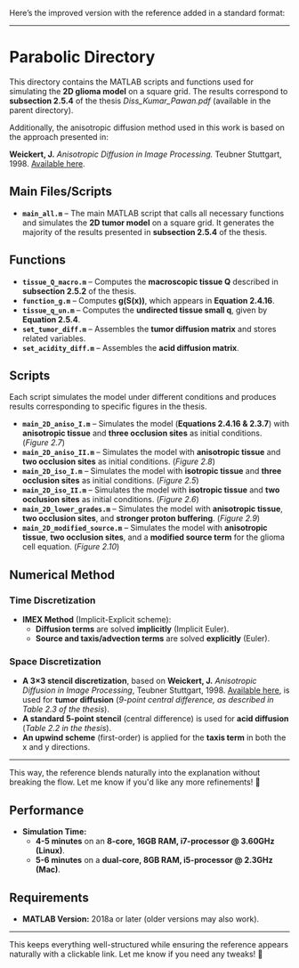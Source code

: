 Here’s the improved version with the reference added in a standard format:  

---

# **Parabolic Directory**  

This directory contains the MATLAB scripts and functions used for simulating the **2D glioma model** on a square grid. The results correspond to **subsection 2.5.4** of the thesis *Diss_Kumar_Pawan.pdf* (available in the parent directory).  

Additionally, the anisotropic diffusion method used in this work is based on the approach presented in:  

**Weickert, J.** *Anisotropic Diffusion in Image Processing.* Teubner Stuttgart, 1998. [Available here](http://www.lpi.tel.uva.es/muitic/pim/docus/anisotropic_diffusion.pdf).  

## **Main Files/Scripts**  

- **`main_all.m`** – The main MATLAB script that calls all necessary functions and simulates the **2D tumor model** on a square grid. It generates the majority of the results presented in **subsection 2.5.4** of the thesis.  

## **Functions**  

- **`tissue_Q_macro.m`** – Computes the **macroscopic tissue Q** described in **subsection 2.5.2** of the thesis.  
- **`function_g.m`** – Computes **g(S(x))**, which appears in **Equation 2.4.16**.  
- **`tissue_q_un.m`** – Computes the **undirected tissue small q**, given by **Equation 2.5.4**.  
- **`set_tumor_diff.m`** – Assembles the **tumor diffusion matrix** and stores related variables.  
- **`set_acidity_diff.m`** – Assembles the **acid diffusion matrix**.  

## **Scripts**  

Each script simulates the model under different conditions and produces results corresponding to specific figures in the thesis.  

- **`main_2D_aniso_I.m`** – Simulates the model (**Equations 2.4.16 & 2.3.7**) with **anisotropic tissue** and **three occlusion sites** as initial conditions. (*Figure 2.7*)  
- **`main_2D_aniso_II.m`** – Simulates the model with **anisotropic tissue** and **two occlusion sites** as initial conditions. (*Figure 2.8*)  
- **`main_2D_iso_I.m`** – Simulates the model with **isotropic tissue** and **three occlusion sites** as initial conditions. (*Figure 2.5*)  
- **`main_2D_iso_II.m`** – Simulates the model with **isotropic tissue** and **two occlusion sites** as initial conditions. (*Figure 2.6*)  
- **`main_2D_lower_grades.m`** – Simulates the model with **anisotropic tissue**, **two occlusion sites**, and **stronger proton buffering**. (*Figure 2.9*)  
- **`main_2D_modified_source.m`** – Simulates the model with **anisotropic tissue**, **two occlusion sites**, and a **modified source term** for the glioma cell equation. (*Figure 2.10*)  

## **Numerical Method**  

### **Time Discretization**  
- **IMEX Method** (Implicit-Explicit scheme):  
  - **Diffusion terms** are solved **implicitly** (Implicit Euler).  
  - **Source and taxis/advection terms** are solved **explicitly** (Euler).  

### **Space Discretization**  
- **A 3×3 stencil discretization**, based on **Weickert, J.** *Anisotropic Diffusion in Image Processing*, Teubner Stuttgart, 1998. [Available here](http://www.lpi.tel.uva.es/muitic/pim/docus/anisotropic_diffusion.pdf), is used for **tumor diffusion** (*9-point central difference, as described in Table 2.3 of the thesis*).  
- **A standard 5-point stencil** (central difference) is used for **acid diffusion** (*Table 2.2 in the thesis*).  
- **An upwind scheme** (first-order) is applied for the **taxis term** in both the x and y directions.  

---

This way, the reference blends naturally into the explanation without breaking the flow. Let me know if you'd like any more refinements! 🚀

## **Performance**  

- **Simulation Time:**  
  - **4-5 minutes** on an **8-core, 16GB RAM, i7-processor @ 3.60GHz (Linux)**.  
  - **5-6 minutes** on a **dual-core, 8GB RAM, i5-processor @ 2.3GHz (Mac)**.  

## **Requirements**  

- **MATLAB Version:** 2018a or later (older versions may also work).  

---

This keeps everything well-structured while ensuring the reference appears naturally with a clickable link. Let me know if you need any tweaks! 🚀
